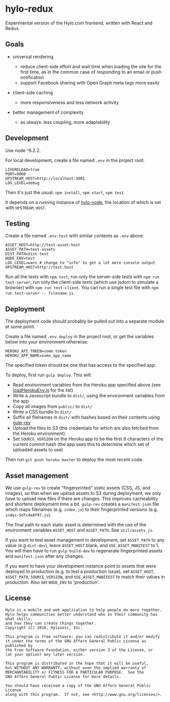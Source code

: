 # hylo-redux
Experimental version of the Hylo.com frontend, written with React and Redux.

## Goals

* universal rendering
  * reduce client-side effort and wait time when loading the site for the first time, as in the common case of responding to an email or push notification
  * support Facebook sharing with Open Graph meta tags more easily

* client-side caching
  * more responsiveness and less network activity

* better management of complexity
  * as always: less coupling, more adaptability

## Development

Use node ^6.2.2.

For local development, create a file named `.env` in the project root:

```
LIVERELOAD=true
PORT=9000
UPSTREAM_HOST=http://localhost:3001
LOG_LEVEL=debug
```

Then it's just the usual: `npm install`, `npm start`, `npm test`.

It depends on a running instance of [hylo-node](https://github.com/Hylozoic/hylo-node), the location of which is set with `UPSTREAM_HOST`.

## Testing

Create a file named `.env.test` with similar contents as `.env` above:
```
ASSET_HOST=http://test-asset-host
ASSET_PATH=test-assets
DIST_PATH=dist-test
NODE_ENV=test
LOG_LEVEL=warn # change to "info" to get a lot more console output
UPSTREAM_HOST=http://test.host
```

Run all the tests with `npm test`; run only the server-side tests with `npm run test-server`; run only the client-side tests (which use jsdom to simulate a browser) with `npm run test-client`. You can run a single test file with `npm run test-server -- filename.js`.

## Deployment

The deployment code should probably be pulled out into a separate module at some point.

Create a file named `.env.deploy` in the project root, or get the variables below into your environment otherwise:
```
HEROKU_API_TOKEN=some_token
HEROKU_APP_NAME=some_app_name
```
The specified token should be one that has access to the specified app.

To deploy, first run `gulp deploy`. This will:
* Read environment variables from the Heroku app specified above (see [loadHerokuEnv.js](https://github.com/Hylozoic/hylo-redux/blob/master/tasks/loadHerokuEnv.js) for the list)
* Write a Javascript bundle to `dist/`, using the environment variables from the app
* Copy all images from `public/` to `dist/`
* Write a CSS bundle to `dist/`
* Suffix all filenames in `dist/` with hashes based on their contents using [gulp-rev](https://github.com/sindresorhus/gulp-rev)
* Upload the files to S3 (the credentials for which are also fetched from the Heroku environment)
* Set `SOURCE_VERSION` on the Heroku app to be the first 8 characters of the current commit hash (the app uses this to determine which set of uploaded assets to use)

Then run `git push heroku master` to deploy the most recent code.

## Asset management

We use `gulp-rev` to create "fingerprinted" static assets (CSS, JS, and images), so that when we upload assets to S3 during deployment, we only have to upload new files if there are changes. This improves cacheability and shortens deployment time a bit. `gulp-rev` creates a `manifest.json` file which maps filenames (e.g. `index.js`) to their fingerprinted versions (e.g. `index-5dfc4e8f97.js`).

The final path to each static asset is determined with the use of the environment variables `ASSET_HOST` and `ASSET_PATH`. See `util/assets.js`.

If you want to test asset management in development, set `ASSET_PATH` to any value (e.g `dist-dev`), leave `ASSET_HOST` blank, and `USE_ASSET_MANIFEST` to 1. You will then have to run `gulp build-dev` to regenerate fingerprinted assets and `manifest.json` after any changes.

If you want to have your development instance point to assets that were deployed to production (e.g. to test a production issue), set `ASSET_HOST`, `ASSET_PATH`, `SOURCE_VERSION`, and `USE_ASSET_MANIFEST` to match their values in production. Also set `NODE_ENV` to 'production'.

## License

    Hylo is a mobile and web application to help people do more together.
    Hylo helps communities better understand who in their community has what skills,
    and how they can create things together.
    Copyright (C) 2016, Hylozoic, Inc.

    This program is free software: you can redistribute it and/or modify
    it under the terms of the GNU Affero General Public License as published by
    the Free Software Foundation, either version 3 of the License, or
    (at your option) any later version.

    This program is distributed in the hope that it will be useful,
    but WITHOUT ANY WARRANTY; without even the implied warranty of
    MERCHANTABILITY or FITNESS FOR A PARTICULAR PURPOSE.  See the
    GNU Affero General Public License for more details.

    You should have received a copy of the GNU Affero General Public License
    along with this program.  If not, see <http://www.gnu.org/licenses/>.
